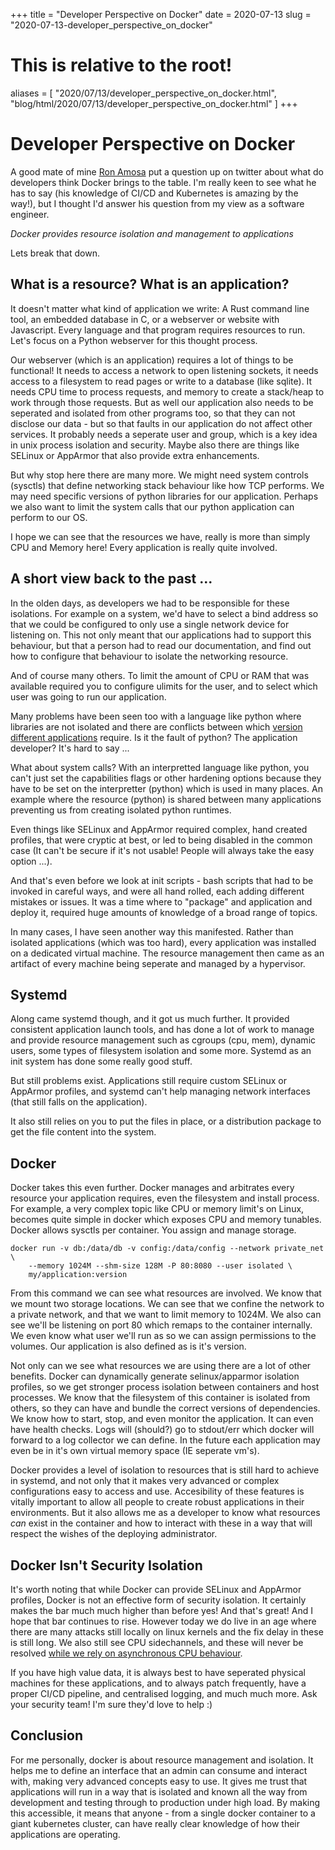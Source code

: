 +++
title = "Developer Perspective on Docker"
date = 2020-07-13
slug = "2020-07-13-developer_perspective_on_docker"
# This is relative to the root!
aliases = [ "2020/07/13/developer_perspective_on_docker.html", "blog/html/2020/07/13/developer_perspective_on_docker.html" ]
+++
# Developer Perspective on Docker

A good mate of mine [Ron Amosa](https://ronamosa.io/) put a question up
on twitter about what do developers think Docker brings to the table.
I\'m really keen to see what he has to say (his knowledge of CI/CD and
Kubernetes is amazing by the way!), but I thought I\'d answer his
question from my view as a software engineer.

*Docker provides resource isolation and management to applications*

Lets break that down.

## What is a resource? What is an application?

It doesn\'t matter what kind of application we write: A Rust command
line tool, an embedded database in C, or a webserver or website with
Javascript. Every language and that program requires resources to run.
Let\'s focus on a Python webserver for this thought process.

Our webserver (which is an application) requires a lot of things to be
functional! It needs to access a network to open listening sockets, it
needs access to a filesystem to read pages or write to a database (like
sqlite). It needs CPU time to process requests, and memory to create a
stack/heap to work through those requests. But as well our application
also needs to be seperated and isolated from other programs too, so that
they can not disclose our data - but so that faults in our application
do not affect other services. It probably needs a seperate user and
group, which is a key idea in unix process isolation and security. Maybe
also there are things like SELinux or AppArmor that also provide extra
enhancements.

But why stop here there are many more. We might need system controls
(sysctls) that define networking stack behaviour like how TCP performs.
We may need specific versions of python libraries for our application.
Perhaps we also want to limit the system calls that our python
application can perform to our OS.

I hope we can see that the resources we have, really is more than simply
CPU and Memory here! Every application is really quite involved.

## A short view back to the past \...

In the olden days, as developers we had to be responsible for these
isolations. For example on a system, we\'d have to select a bind address
so that we could be configured to only use a single network device for
listening on. This not only meant that our applications had to support
this behaviour, but that a person had to read our documentation, and
find out how to configure that behaviour to isolate the networking
resource.

And of course many others. To limit the amount of CPU or RAM that was
available required you to configure ulimits for the user, and to select
which user was going to run our application.

Many problems have been seen too with a language like python where
libraries are not isolated and there are conflicts between which
[version different
applications](/blog/html/2019/12/18/packaging_vendoring_and_how_it_s_changing.html)
require. Is it the fault of python? The application developer? It\'s
hard to say \...

What about system calls? With an interpretted language like python, you
can\'t just set the capabilities flags or other hardening options
because they have to be set on the interpretter (python) which is used
in many places. An example where the resource (python) is shared between
many applications preventing us from creating isolated python runtimes.

Even things like SELinux and AppArmor required complex, hand created
profiles, that were cryptic at best, or led to being disabled in the
common case (It can\'t be secure if it\'s not usable! People will always
take the easy option \...).

And that\'s even before we look at init scripts - bash scripts that had
to be invoked in careful ways, and were all hand rolled, each adding
different mistakes or issues. It was a time where to \"package\" and
application and deploy it, required huge amounts of knowledge of a broad
range of topics.

In many cases, I have seen another way this manifested. Rather than
isolated applications (which was too hard), every application was
installed on a dedicated virtual machine. The resource management then
came as an artifact of every machine being seperate and managed by a
hypervisor.

## Systemd

Along came systemd though, and it got us much further. It provided
consistent application launch tools, and has done a lot of work to
manage and provide resource management such as cgroups (cpu, mem),
dynamic users, some types of filesystem isolation and some more. Systemd
as an init system has done some really good stuff.

But still problems exist. Applications still require custom SELinux or
AppArmor profiles, and systemd can\'t help managing network interfaces
(that still falls on the application).

It also still relies on you to put the files in place, or a distribution
package to get the file content into the system.

## Docker

Docker takes this even further. Docker manages and arbitrates every
resource your application requires, even the filesystem and install
process. For example, a very complex topic like CPU or memory limit\'s
on Linux, becomes quite simple in docker which exposes CPU and memory
tunables. Docker allows sysctls per container. You assign and manage
storage.

    docker run -v db:/data/db -v config:/data/config --network private_net \
        --memory 1024M --shm-size 128M -P 80:8080 --user isolated \
        my/application:version

From this command we can see what resources are involved. We know that
we mount two storage locations. We can see that we confine the network
to a private network, and that we want to limit memory to 1024M. We also
can see we\'ll be listening on port 80 which remaps to the container
internally. We even know what user we\'ll run as so we can assign
permissions to the volumes. Our application is also defined as is it\'s
version.

Not only can we see what resources we are using there are a lot of other
benefits. Docker can dynamically generate selinux/apparmor isolation
profiles, so we get stronger process isolation between containers and
host processes. We know that the filesystem of this container is
isolated from others, so they can have and bundle the correct versions
of dependencies. We know how to start, stop, and even monitor the
application. It can even have health checks. Logs will (should?) go to
stdout/err which docker will forward to a log collector we can define.
In the future each application may even be in it\'s own virtual memory
space (IE seperate vm\'s).

Docker provides a level of isolation to resources that is still hard to
achieve in systemd, and not only that it makes very advanced or complex
configurations easy to access and use. Accesibility of these features is
vitally important to allow all people to create robust applications in
their environments. But it also allows me as a developer to know what
resources *can* exist in the container and how to interact with these in
a way that will respect the wishes of the deploying administrator.

## Docker Isn\'t Security Isolation

It\'s worth noting that while Docker can provide SELinux and AppArmor
profiles, Docker is not an effective form of security isolation. It
certainly makes the bar much much higher than before yes! And that\'s
great! And I hope that bar continues to rise. However today we do live
in an age where there are many attacks still locally on linux kernels
and the fix delay in these is still long. We also still see CPU
sidechannels, and these will never be resolved [while we rely on
asynchronous CPU
behaviour](/blog/html/2020/01/20/there_are_no_root_causes.html).

If you have high value data, it is always best to have seperated
physical machines for these applications, and to always patch
frequently, have a proper CI/CD pipeline, and centralised logging, and
much much more. Ask your security team! I\'m sure they\'d love to help
:)

## Conclusion

For me personally, docker is about resource management and isolation. It
helps me to define an interface that an admin can consume and interact
with, making very advanced concepts easy to use. It gives me trust that
applications will run in a way that is isolated and known all the way
from development and testing through to production under high load. By
making this accessible, it means that anyone - from a single docker
container to a giant kubernetes cluster, can have really clear knowledge
of how their applications are operating.

